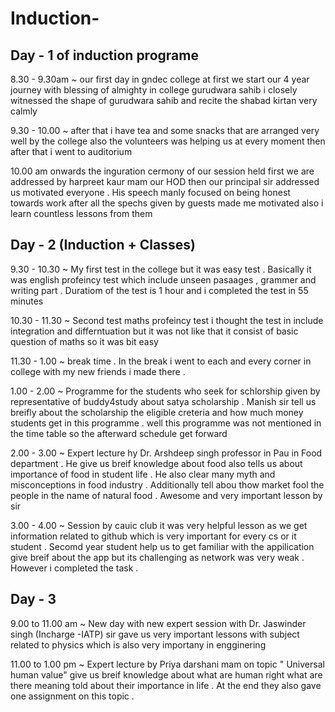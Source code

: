 # Induction-
## Day - 1 of induction programe
8.30 - 9.30am ~ our first day in gndec college at first we start our 4 year journey with blessing of almighty in college gurudwara sahib i closely witnessed the shape of gurudwara sahib and recite the shabad kirtan very calmly 

9.30 - 10.00 ~ after that i have tea and some snacks that are arranged very well by the college also the volunteers was helping us at every moment then after that i went to auditorium 

10.00 am onwards the inguration cermony of our session held first we are addressed by harpreet kaur mam our HOD then our principal sir addressed us motivated everyone . His speech manly focused on being honest towards work after all the spechs given by guests made me motivated also i learn countless lessons from them 
## Day - 2 (Induction + Classes)
9.30 - 10.30 ~ My first test in the college but it was easy test . Basically it was english profeincy test which include unseen pasaages , grammer and writing part . Duratiom of the test is 1 hour and i completed the test in 55 minutes 

10.30 - 11.30 ~ Second test maths profeincy test i thought the test in include integration and differntuation but it was not like that it consist of basic question of maths so it was bit easy 

11.30 - 1.00 ~ break time . In the break i went to each and every corner in college with my new friends i made there . 

1.00 - 2.00 ~  Programme for the students who seek for schlorship given by representative of buddy4study about satya scholarship . Manish sir tell us breifly about the scholarship the eligible creteria and how much money students get in this programme . well this programme was not mentioned in the time table so the afterward schedule get forward 

2.00 - 3.00 ~ Expert lecture hy Dr. Arshdeep singh professor in Pau in Food department . He give us breif knowledge about food also tells us about importance of food in student life . He also clear many myth and misconceptions in food industry . Additionally tell abou thow market fool the people in the name of natural food . Awesome and very important lesson by sir 

3.00 - 4.00 ~ Session by cauic club it was very helpful lesson as we get information related to github which is very important for every cs or it student . Secomd year student help us to get familiar with the appilication give breif about the app but its challenging as network was very weak . However i completed the task .

## Day - 3 
9.00 to 11.00 am ~ New day with new expert session with Dr. Jaswinder singh (Incharge -IATP) sir gave us very important lessons with subject related to physics which is also very importany in engginering 

11.00 to 1.00 pm ~ Expert lecture by Priya darshani mam on topic " Universal human value" give us breif knowledge about what are human right what are there meaning told about their importance in life . At the end they also gave one assignment on this topic . 
